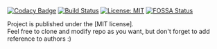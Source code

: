 
[![Codacy Badge](https://api.codacy.com/project/badge/Grade/c7db234141284389925794c701c01b1d)](https://app.codacy.com/app/pamuditha/web?utm_source=github.com&utm_medium=referral&utm_content=pamuditha/web&utm_campaign=Badge_Grade_Dashboard)
[![Build Status](https://travis-ci.com/pamuditha/GDGLKWEB.svg?branch=master)](https://travis-ci.com/pamuditha/GDGLKWEB)
[![License: MIT](https://img.shields.io/badge/License-MIT-yellow.svg)](https://opensource.org/licenses/MIT)
[![FOSSA Status](https://app.fossa.com/api/projects/git%2Bgithub.com%2Fpamuditha%2Fweb.svg?type=shield)](https://app.fossa.com/projects/git%2Bgithub.com%2Fpamuditha%2Fweb?ref=badge_shield)




Project is published under the [MIT license].  
Feel free to clone and modify repo as you want, but don't forget to add reference to authors :)
